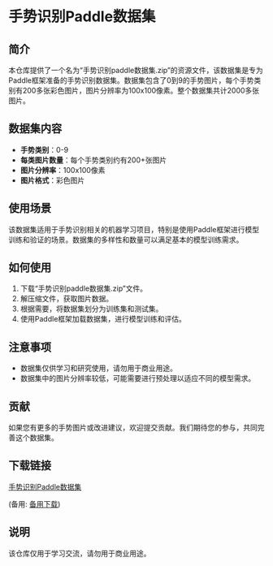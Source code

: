 # 手势识别Paddle数据集

## 简介
本仓库提供了一个名为“手势识别paddle数据集.zip”的资源文件，该数据集是专为Paddle框架准备的手势识别数据集。数据集包含了0到9的手势图片，每个手势类别有200多张彩色图片，图片分辨率为100x100像素。整个数据集共计2000多张图片。

## 数据集内容
- **手势类别**：0-9
- **每类图片数量**：每个手势类别约有200+张图片
- **图片分辨率**：100x100像素
- **图片格式**：彩色图片

## 使用场景
该数据集适用于手势识别相关的机器学习项目，特别是使用Paddle框架进行模型训练和验证的场景。数据集的多样性和数量可以满足基本的模型训练需求。

## 如何使用
1. 下载“手势识别paddle数据集.zip”文件。
2. 解压缩文件，获取图片数据。
3. 根据需要，将数据集划分为训练集和测试集。
4. 使用Paddle框架加载数据集，进行模型训练和评估。

## 注意事项
- 数据集仅供学习和研究使用，请勿用于商业用途。
- 数据集中的图片分辨率较低，可能需要进行预处理以适应不同的模型需求。

## 贡献
如果您有更多的手势图片或改进建议，欢迎提交贡献。我们期待您的参与，共同完善这个数据集。

## 下载链接
[手势识别Paddle数据集](https://pan.quark.cn/s/34a90ac386c4) 

(备用: [备用下载](https://pan.baidu.com/s/1L2MUxx9i01sik2RK_Mb3dQ?pwd=1234))

## 说明

该仓库仅用于学习交流，请勿用于商业用途。
